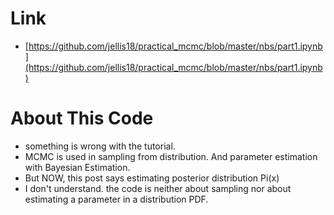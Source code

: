 # Link 
- [https://github.com/jellis18/practical_mcmc/blob/master/nbs/part1.ipynb](https://github.com/jellis18/practical_mcmc/blob/master/nbs/part1.ipynb)

# About This Code
- something is wrong with the tutorial.
- MCMC is used in sampling from distribution. And parameter estimation with Bayesian Estimation.
- But NOW, this post says estimating posterior distribution Pi(x)
- I don't understand. the code is neither about sampling nor about estimating a parameter in a distribution PDF.